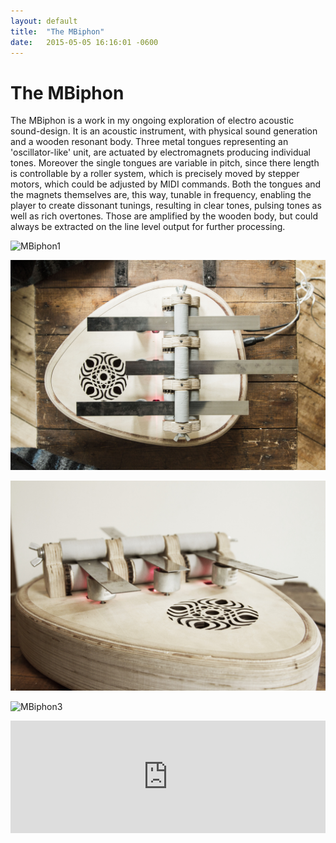 ```yaml
---
layout: default
title:  "The MBiphon"
date:   2015-05-05 16:16:01 -0600
---
```


# The MBiphon

The MBiphon is a work in my ongoing exploration of electro acoustic sound-design. It is an acoustic instrument, with physical sound generation and a wooden resonant body. Three metal tongues representing an 'oscillator-like' unit, are actuated by electromagnets producing individual tones. Moreover the single tongues are variable in pitch, since there length is controllable by a roller system, which is precisely moved by stepper motors, which could be adjusted by MIDI commands. Both the tongues and the magnets themselves are, this way, tunable in frequency, enabling the player to create dissonant tunings, resulting in clear tones, pulsing tones as well as rich overtones. Those are amplified by the wooden body, but could always be extracted on the line level output for further processing.

![MBiphon1](/pictures/MBIPHON_1.jpg)

![MBiphon2](/pictures/MBIPHON_3.jpg)

![MBiphon2](/pictures/MBIPHON_8.jpg)

![MBiphon3](/pictures/MBIPHON_12.jpg)

<iframe width="100%" height="180" scrolling="no" frameborder="no" src="https://w.soundcloud.com/player/?url=https%3A//api.soundcloud.com/tracks/322797706&amp;auto_play=false&amp;hide_related=false&amp;show_comments=false&amp;show_user=false&amp;show_reposts=false&amp;visual=false"></iframe>

